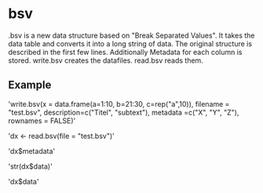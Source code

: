 # bsv
.bsv is a new data structure based on "Break Separated Values".
It takes the data table and converts it into a long string of data.
The original structure is described in the first few lines.
Additionally Metadata for each column is stored.
write.bsv creates the datafiles. read.bsv reads them.

## Example 

'write.bsv(x = data.frame(a=1:10, b=21:30, c=rep("a",10)), filename = "test.bsv", description=c("Titel", "subtext"), metadata =c("X", "Y", "Z"), rownames = FALSE)'

'dx <- read.bsv(file = "test.bsv")'

'dx$metadata'

'str(dx$data)'

'dx$data'
